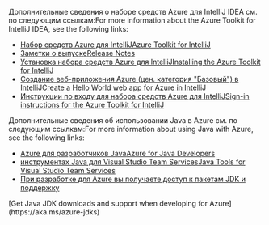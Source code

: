 <span data-ttu-id="f2f2d-101">Дополнительные сведения о наборе средств Azure для IntelliJ IDEA см. по следующим ссылкам:</span><span class="sxs-lookup"><span data-stu-id="f2f2d-101">For more information about the Azure Toolkit for IntelliJ IDEA, see the following links:</span></span> 

* [<span data-ttu-id="f2f2d-102">Набор средств Azure для IntelliJ</span><span class="sxs-lookup"><span data-stu-id="f2f2d-102">Azure Toolkit for IntelliJ</span></span>](../intellij/azure-toolkit-for-intellij.md) 
* [<span data-ttu-id="f2f2d-103">Заметки о выпуске</span><span class="sxs-lookup"><span data-stu-id="f2f2d-103">Release Notes</span></span>](https://github.com/Microsoft/azure-tools-for-java/releases) 
* [<span data-ttu-id="f2f2d-104">Установка набора средств Azure для IntelliJ</span><span class="sxs-lookup"><span data-stu-id="f2f2d-104">Installing the Azure Toolkit for IntelliJ</span></span>](../intellij/azure-toolkit-for-intellij-installation.md) 
* [<span data-ttu-id="f2f2d-105">Создание веб-приложения Azure (цен. категория "Базовый") в IntelliJ</span><span class="sxs-lookup"><span data-stu-id="f2f2d-105">Create a Hello World web app for Azure in IntelliJ</span></span>](../intellij/azure-toolkit-for-intellij-create-hello-world-web-app.md) 
* [<span data-ttu-id="f2f2d-106">Инструкции по входу для набора средств Azure для IntelliJ</span><span class="sxs-lookup"><span data-stu-id="f2f2d-106">Sign-in instructions for the Azure Toolkit for IntelliJ</span></span>](../intellij/azure-toolkit-for-intellij-sign-in-instructions.md) 

<span data-ttu-id="f2f2d-107">Дополнительные сведения об использовании Java в Azure см. по следующим ссылкам:</span><span class="sxs-lookup"><span data-stu-id="f2f2d-107">For more information about using Java with Azure, see the following links:</span></span> 

* [<span data-ttu-id="f2f2d-108">Azure для разработчиков Java</span><span class="sxs-lookup"><span data-stu-id="f2f2d-108">Azure for Java Developers</span></span>](https://docs.microsoft.com/java/azure/) 
* [<span data-ttu-id="f2f2d-109">инструментах Java для Visual Studio Team Services</span><span class="sxs-lookup"><span data-stu-id="f2f2d-109">Java Tools for Visual Studio Team Services</span></span>](/azure/devops/java/)
* <span data-ttu-id="f2f2d-110">[При разработке для Azure вы получаете доступ к пакетам JDK и поддержку](https://aka.ms/azure-jdks)
<!-- TODO: Add URLs for Java in VSCode here --></span><span class="sxs-lookup"><span data-stu-id="f2f2d-110">[Get Java JDK downloads and support when developing for Azure](https://aka.ms/azure-jdks)
<!-- TODO: Add URLs for Java in VSCode here --></span></span> 
